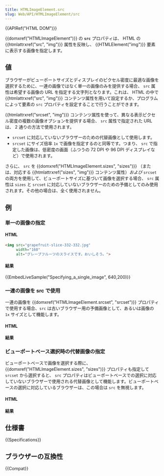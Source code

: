 ```yaml
---
title: HTMLImageElement.src
slug: Web/API/HTMLImageElement/src
---
```


{{APIRef("HTML DOM")}}

{{domxref("HTMLImageElement")}} の **`src`** プロパティは、 HTML の {{htmlattrxref("src", "img")}} 属性を反映し、 {{HTMLElement("img")}} 要素に表示する画像を指定します。

## 値

ブラウザーがビューポートサイズとディスプレイのピクセル密度に最適な画像を選択するために、一連の画像ではなく単一の画像のみを提供する場合、 `src` 属性は希望する画像の URL を指定する文字列となります。これは、 HTML の中で {{htmlattrxref("src", "img")}} コンテンツ属性を用いて設定するか、プログラムによって要素の `src` プロパティを設定することで行うことができます。

{{htmlattrxref("srcset", "img")}} コンテンツ属性を使って、異なる表示ピクセル密度の複数の画像オプションを提供する場合、 `src` 属性で指定された URL は、 2 通りの方法で使用されます。

- `srcset` に対応していないブラウザーのための代替画像として使用します。
- `srcset` にサイズ倍率 `1x` で画像を指定するのと同等です。つまり、 `src` で指定した画像は、低密度の画面（ふつうの 72 DPI や 96 DPI ディスプレイなど）で使用されます。

さらに、 `src` を {{domxref("HTMLImageElement.sizes", "sizes")}} （または、対応する {{htmlattrxref("sizes", "img")}} コンテンツ属性）_および_ `srcset` の両方を使用して、ビューポートサイズに基づいて画像を選択する場合、 `src` 属性は `sizes` と `srcset` に対応していないブラウザーのための予備としてのみ使用されます。その他の場合は、全く使用されません。

## 例

### 単一の画像の指定

#### HTML

```html
<img src="grapefruit-slice-332-332.jpg"
     width="160"
     alt="グレープフルーツのスライスです。おいしそう。">
```

#### 結果

{{EmbedLiveSample("Specifying_a_single_image", 640,200)}}

### 一連の画像を src で使用

一連の画像を {{domxref("HTMLImageElement.srcset", "srcset")}} プロパティで使用する場合、`src` は古いブラウザー用の予備画像として、あるいは画像の `1x` サイズとして機能します。

#### HTML

#### 結果

### ビューポートベース選択時の代替画像の指定

ビューポートベースで画像を選択する際に、 {{domxref("HTMLImageElement.sizes", "sizes")}} プロパティも指定して `srcset` から選択すると、 `src` プロパティはビューポートベースでの選択に対応していないブラウザーで使用される代替画像として機能します。ビューポートベースの選択に対応しているブラウザーは、この場合は `src` を無視します。

#### HTML

#### 結果

## 仕様書

{{Specifications}}

## ブラウザーの互換性

{{Compat}}
